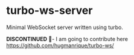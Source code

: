 # turbo-ws-server

Minimal WebSocket server written using turbo.

**DISCONTINUED** 🚨- I am going to contribute here https://github.com/hugmanrique/turbo-ws/
